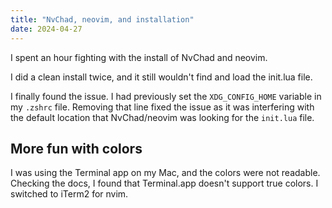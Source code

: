 ```yaml
---
title: "NvChad, neovim, and installation"
date: 2024-04-27
---
```


I spent an hour fighting with the install of NvChad and neovim.

I did a clean install twice, and it still wouldn't find and load the init.lua file.

I finally found the issue. I had previously set the `XDG_CONFIG_HOME` variable in my `.zshrc` file.
Removing that line fixed the issue as it was interfering with the default location that NvChad/neovim was looking for the `init.lua` file.

## More fun with colors

I was using the Terminal app on my Mac, and the colors were not readable.
Checking the docs, I found that Terminal.app doesn't support true colors.
I switched to iTerm2 for nvim.
